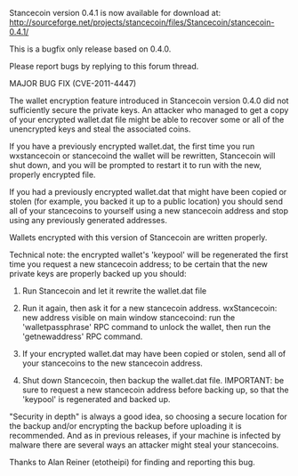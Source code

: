 Stancecoin version 0.4.1 is now available for download at:
http://sourceforge.net/projects/stancecoin/files/Stancecoin/stancecoin-0.4.1/

This is a bugfix only release based on 0.4.0.

Please report bugs by replying to this forum thread.

MAJOR BUG FIX  (CVE-2011-4447)

The wallet encryption feature introduced in Stancecoin version 0.4.0 did not sufficiently secure the private keys. An attacker who
managed to get a copy of your encrypted wallet.dat file might be able to recover some or all of the unencrypted keys and steal the
associated coins.

If you have a previously encrypted wallet.dat, the first time you run wxstancecoin or stancecoind the wallet will be rewritten, Stancecoin will
shut down, and you will be prompted to restart it to run with the new, properly encrypted file.

If you had a previously encrypted wallet.dat that might have been copied or stolen (for example, you backed it up to a public
location) you should send all of your stancecoins to yourself using a new stancecoin address and stop using any previously generated addresses.

Wallets encrypted with this version of Stancecoin are written properly.

Technical note: the encrypted wallet's 'keypool' will be regenerated the first time you request a new stancecoin address; to be certain that the
new private keys are properly backed up you should:

1. Run Stancecoin and let it rewrite the wallet.dat file

2. Run it again, then ask it for a new stancecoin address.
wxStancecoin: new address visible on main window
stancecoind: run the 'walletpassphrase' RPC command to unlock the wallet,  then run the 'getnewaddress' RPC command.

3. If your encrypted wallet.dat may have been copied or stolen, send all of your stancecoins to the new stancecoin address.

4. Shut down Stancecoin, then backup the wallet.dat file.
IMPORTANT: be sure to request a new stancecoin address before backing up, so that the 'keypool' is regenerated and backed up.

"Security in depth" is always a good idea, so choosing a secure location for the backup and/or encrypting the backup before uploading it is recommended. And as in previous releases, if your machine is infected by malware there are several ways an attacker might steal your stancecoins.

Thanks to Alan Reiner (etotheipi) for finding and reporting this bug.

